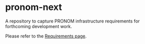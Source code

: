 # pronom-next
A repository to capture PRONOM infrastructure requirements for forthcoming development work. 

Please refer to the [Requirements page](https://github.com/nationalarchives/pronom-next/blob/master/PRONOM%20modernisation%20requirements.md).
